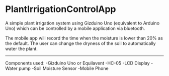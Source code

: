 # PlantIrrigationControlApp

A simple plant irrigation system using Gizduino Uno (equivalent to Arduino Uno) which can be controlled by a mobile application via bluetooth. 

The mobile app will record the time when the moisture is lower than 20% as the default. The user can change the dryness of the soil to automatically water the plant.

----------------------------------------------------------------------------------------------
Components used:
-Gizduino Uno or Equilavent
-HC-05
-LCD Display
-Water pump
-Soil Moisture Sensor
-Mobile Phone
